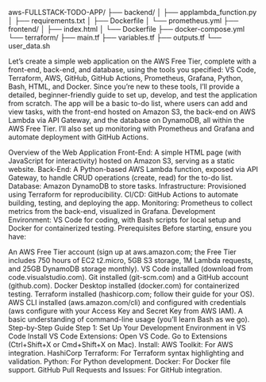 <!-- Directory Layout -->

aws-FULLSTACK-TODO-APP/
├── backend/
│   ├── applambda_function.py
│   ├── requirements.txt
│   ├── Dockerfile
│   └── prometheus.yml
├── frontend/
│   ├── index.html
│   └── Dockerfile
├── docker-compose.yml
└── terraform/
    ├── main.tf
    ├── variables.tf
    ├── outputs.tf
    └── user_data.sh


Let’s create a simple web application on the AWS Free Tier, complete with a front-end, back-end, and database, using the tools you specified: VS Code, Terraform, AWS, GitHub, GitHub Actions, Prometheus, Grafana, Python, Bash, HTML, and Docker. Since you’re new to these tools, I’ll provide a detailed, beginner-friendly guide to set up, develop, and test the application from scratch. The app will be a basic to-do list, where users can add and view tasks, with the front-end hosted on Amazon S3, the back-end on AWS Lambda via API Gateway, and the database on DynamoDB, all within the AWS Free Tier. I’ll also set up monitoring with Prometheus and Grafana and automate deployment with GitHub Actions.

Overview of the Web Application
Front-End: A simple HTML page (with JavaScript for interactivity) hosted on Amazon S3, serving as a static website.
Back-End: A Python-based AWS Lambda function, exposed via API Gateway, to handle CRUD operations (create, read) for the to-do list.
Database: Amazon DynamoDB to store tasks.
Infrastructure: Provisioned using Terraform for reproducibility.
CI/CD: GitHub Actions to automate building, testing, and deploying the app.
Monitoring: Prometheus to collect metrics from the back-end, visualized in Grafana.
Development Environment: VS Code for coding, with Bash scripts for local setup and Docker for containerized testing.
Prerequisites
Before starting, ensure you have:

An AWS Free Tier account (sign up at aws.amazon.com; the Free Tier includes 750 hours of EC2 t2.micro, 5GB S3 storage, 1M Lambda requests, and 25GB DynamoDB storage monthly).
VS Code installed (download from code.visualstudio.com).
Git installed (git-scm.com) and a GitHub account (github.com).
Docker Desktop installed (docker.com) for containerized testing.
Terraform installed (hashicorp.com; follow their guide for your OS).
AWS CLI installed (aws.amazon.com/cli) and configured with credentials (aws configure with your Access Key and Secret Key from AWS IAM).
A basic understanding of command-line usage (you’ll learn Bash as we go).
Step-by-Step Guide
Step 1: Set Up Your Development Environment in VS Code
Install VS Code Extensions:
Open VS Code.
Go to Extensions (Ctrl+Shift+X or Cmd+Shift+X on Mac).
Install:
AWS Toolkit: For AWS integration.
HashiCorp Terraform: For Terraform syntax highlighting and validation.
Python: For Python development.
Docker: For Docker file support.
GitHub Pull Requests and Issues: For GitHub integration.

